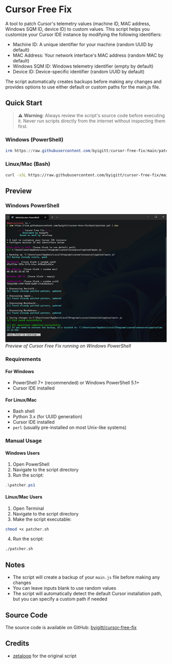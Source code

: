 # Cursor Free Fix

A tool to patch Cursor's telemetry values (machine ID, MAC address, Windows SQM ID, device ID) to custom values. This script helps you customize your Cursor IDE instance by modifying the following identifiers:

- Machine ID: A unique identifier for your machine (random UUID by default)
- MAC Address: Your network interface's MAC address (random MAC by default)
- Windows SQM ID: Windows telemetry identifier (empty by default)
- Device ID: Device-specific identifier (random UUID by default)

The script automatically creates backups before making any changes and provides options to use either default or custom paths for the main.js file.

## Quick Start

> ⚠️ **Warning**: Always review the script's source code before executing it. Never run scripts directly from the internet without inspecting them first.

### Windows (PowerShell)

```powershell
irm https://raw.githubusercontent.com/byigitt/cursor-free-fix/main/patcher.ps1 | iex
```

### Linux/Mac (Bash)

```bash
curl -sSL https://raw.githubusercontent.com/byigitt/cursor-free-fix/main/patcher.sh | bash
```

## Preview

### Windows PowerShell

![Windows PowerShell Preview](images/win.png)
_Preview of Cursor Free Fix running on Windows PowerShell_

### Requirements

#### For Windows

- PowerShell 7+ (recommended) or Windows PowerShell 5.1+
- Cursor IDE installed

#### For Linux/Mac

- Bash shell
- Python 3.x (for UUID generation)
- Cursor IDE installed
- `perl` (usually pre-installed on most Unix-like systems)

### Manual Usage

#### Windows Users

1. Open PowerShell
2. Navigate to the script directory
3. Run the script:

```powershell
.\patcher.ps1
```

#### Linux/Mac Users

1. Open Terminal
2. Navigate to the script directory
3. Make the script executable:

```bash
chmod +x patcher.sh
```

4. Run the script:

```bash
./patcher.sh
```

## Notes

- The script will create a backup of your `main.js` file before making any changes
- You can leave inputs blank to use random values
- The script will automatically detect the default Cursor installation path, but you can specify a custom path if needed

## Source Code

The source code is available on GitHub: [byigitt/cursor-free-fix](https://github.com/byigitt/cursor-free-fix)

## Credits

- [zetaloop](https://github.com/zetaloop) for the original script
